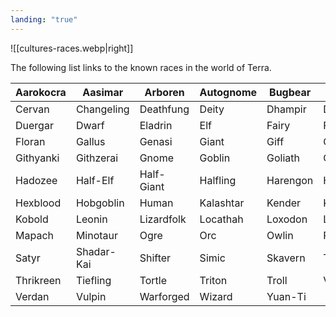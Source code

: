 ```yaml
---
landing: "true"
---
```

![[cultures-races.webp|right]]

The following list links to the known races in the world of Terra.

| Aarokocra | Aasimar    | Arboren    | Autognome | Bugbear  | Centaur    |
| --------- | ---------- | ---------- | --------- | -------- | ---------- |
| Cervan    | Changeling | Deathfung  | Deity     | Dhampir  | Dragonborn |
| Duergar   | Dwarf      | Eladrin    | Elf       | Fairy    | Firbolg    |
| Floran    | Gallus     | Genasi     | Giant     | Giff     | Gith       |
| Githyanki | Githzerai  | Gnome      | Goblin    | Goliath  | Grung      |
| Hadozee   | Half-Elf   | Half-Giant | Halfling  | Harengon | Hedge      |
| Hexblood  | Hobgoblin  | Human      | Kalashtar | Kender   | Kenku      |
| Kobold    | Leonin     | Lizardfolk | Locathah  | Loxodon  | Luma       |
| Mapach    | Minotaur   | Ogre       | Orc       | Owlin    | Plasmoid   |
| Satyr     | Shadar-Kai | Shifter    | Simic     | Skavern  | Tabaxi     |
| Thrikreen | Tiefling   | Tortle     | Triton    | Troll    | Vedalken   |
| Verdan    | Vulpin     | Warforged  | Wizard    | Yuan-Ti  |            |
